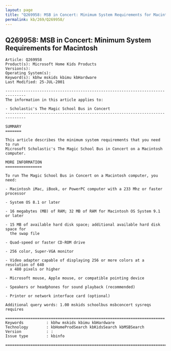 ```yaml
---
layout: page
title: "Q269958: MSB in Concert: Minimum System Requirements for Macintosh"
permalink: kb/269/Q269958/
---
```


## Q269958: MSB in Concert: Minimum System Requirements for Macintosh

	Article: Q269958
	Product(s): Microsoft Home Kids Products
	Version(s): 
	Operating System(s): 
	Keyword(s): kbhw mskids kbimu kbHardware
	Last Modified: 25-JUL-2001
	
	-------------------------------------------------------------------------------
	The information in this article applies to:
	
	- Scholastic's The Magic School Bus in Concert 
	-------------------------------------------------------------------------------
	
	SUMMARY
	=======
	
	This article describes the minimum system requirements that you need to run
	Microsoft Scholastic's The Magic School Bus in Concert on a Macintosh computer.
	
	MORE INFORMATION
	================
	
	To run The Magic School Bus in Concert on a Macintosh computer, you need:
	
	- Macintosh iMac, iBook, or PowerPC computer with a 233 Mhz or faster processor
	
	- System OS 8.1 or later
	
	- 16 megabytes (MB) of RAM; 32 MB of RAM for Macintosh OS System 9.1 or later
	
	- 15 MB of available hard disk space; additional available hard disk space for
	  the swap file
	
	- Quad-speed or faster CD-ROM drive
	
	- 256 color, Super-VGA monitor
	
	- Video adapter capable of displaying 256 or more colors at a resolution of 640
	  x 480 pixels or higher
	
	- Microsoft mouse, Apple mouse, or compatible pointing device
	
	- Speakers or headphones for sound playback (recommended)
	
	- Printer or network interface card (optional)
	
	Additional query words: 1.00 mskids schoolbus msbconcert sysreqs requires
	
	======================================================================
	Keywords          : kbhw mskids kbimu kbHardware 
	Technology        : kbHomeProdSearch kbKidsSearch kbMSBSearch
	Version           : :
	Issue type        : kbinfo
	
	=============================================================================
	
